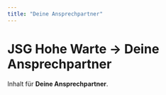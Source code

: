 ```yaml
---
title: "Deine Ansprechpartner"
---
```

# JSG Hohe Warte → Deine Ansprechpartner

Inhalt für **Deine Ansprechpartner**.
